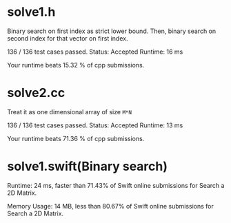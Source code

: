 # solve1.h

Binary search on first index as strict lower bound.
Then, binary search on second index for that vector on first index.

136 / 136 test cases passed.
Status: Accepted
Runtime: 16 ms

Your runtime beats 15.32 % of cpp submissions.

# solve2.cc

Treat it as one dimensional array of size `M*N`

136 / 136 test cases passed.
Status: Accepted
Runtime: 13 ms

Your runtime beats 71.36 % of cpp submissions.

# solve1.swift(Binary search)

Runtime: 24 ms, faster than 71.43% of Swift online submissions for Search a 2D Matrix.

Memory Usage: 14 MB, less than 80.67% of Swift online submissions for Search a 2D Matrix.
